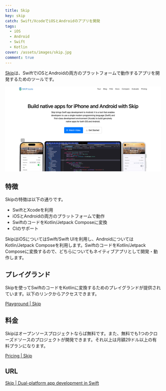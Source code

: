 ```yaml
---
title: Skip
key: skip
catch: Swift/XcodeでiOSとAndroidのアプリを開発
tags:
  - iOS
  - Android
  - Swift
  - Kotlin
cover: /assets/images/skip.jpg
comment: true
---
```


[Skip](https://skip.tools/)は、SwiftでiOSとAndroidの両方のプラットフォームで動作するアプリを開発するためのツールです。

[![SkipのWebサイト](/assets/images/skip.jpg)](https://skip.tools/)

<!--more-->

## 特徴

Skipの特徴は以下の通りです。

- SwiftとXcodeを利用
- iOSとAndroidの両方のプラットフォームで動作
- SwiftのコードをKotlin/Jetpack Composeに変換
- CIのサポート

SkipはiOSについてはSwift/Swift UIを利用し、AndroidについてはKotlin/Jetpack Composeを利用します。SwiftのコードをKotlin/Jetpack Composeに変換するので、どちらについてもネイティブアプリとして開発・動作します。

## プレイグランド

Skipを使ってSwiftのコードをKotlinに変換するためのプレイグランドが提供されています。以下のリンクからアクセスできます。

[Playground \| Skip](https://skip.tools/playground/)

## 料金

Skipはオープンソースプロジェクトならば無料です。また、無料でも1つのクローズドソースのプロジェクトが開発できます。それ以上は月額29ドル以上の有料プランになります。

[Pricing \| Skip](https://skip.tools/pricing/)

## URL

[Skip \| Dual-platform app development in Swift](https://skip.tools/)
